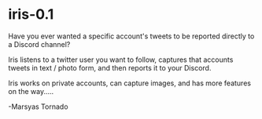 # iris-0.1
Have you ever wanted a specific account's tweets to be reported directly to a Discord channel? 

Iris listens to a  twitter user you want to follow, captures that accounts tweets in text / photo form, and then reports it to your Discord.

Iris works on private accounts, can capture images, and has more features on the way.....

-Marsyas Tornado
